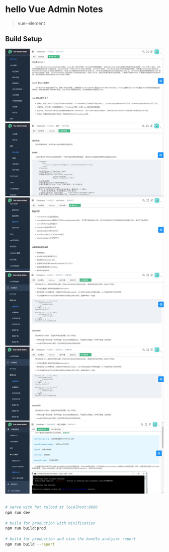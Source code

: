 # hello Vue  Admin  Notes 

> vue+element

## Build Setup


![](./src/assets/md01.jpg)
![](https://raw.githubusercontent.com/miss-tree/Vue_element_admin/master/src/assets/md02.jpg)
![](https://raw.githubusercontent.com/miss-tree/Vue_element_admin/master/src/assets/md03.jpg)
![](https://raw.githubusercontent.com/miss-tree/Vue_element_admin/master/src/assets/md04.jpg)
![](./src/assets/md04.jpg)
![](./src/assets/md05.jpg)

``` bash

# serve with hot reload at localhost:8080
npm run dev

# build for production with minification
npm run build:prod

# build for production and view the bundle analyzer report
npm run build --report
```


